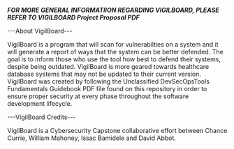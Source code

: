 ***FOR MORE GENERAL INFORMATIION REGARDING VIGILBOARD, PLEASE REFER TO VIGILBOARD Project Proposal PDF***

---About VigilBoard---

VigilBoard is a program that will scan for vulnerabilties on a system and it will generate a report of ways that the system can be better defended. The goal is to inform those who use the tool how best to defend their systems, despite being outdated.
VigilBoard is more geared towards healthcare database systems that may not be updated to their current version.
VigilBoard was created by following the Unclassified DevSecOpsTools Fundamentals Guidebook PDF file found on this repository in order to ensure proper security at every phase throughout the software development lifecycle.

---VigilBoard Credits---

VigilBoard is a Cybersecurity Capstone collaborative effort between Chance Currie, William Mahoney, Issac Bamidele and David Abbot.
